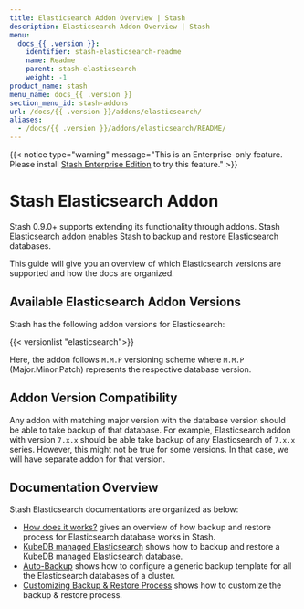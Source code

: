 ```yaml
---
title: Elasticsearch Addon Overview | Stash
description: Elasticsearch Addon Overview | Stash
menu:
  docs_{{ .version }}:
    identifier: stash-elasticsearch-readme
    name: Readme
    parent: stash-elasticsearch
    weight: -1
product_name: stash
menu_name: docs_{{ .version }}
section_menu_id: stash-addons
url: /docs/{{ .version }}/addons/elasticsearch/
aliases:
  - /docs/{{ .version }}/addons/elasticsearch/README/
---
```


{{< notice type="warning" message="This is an Enterprise-only feature. Please install [Stash Enterprise Edition](/docs/setup/install/enterprise.md) to try this feature." >}}

# Stash Elasticsearch Addon

Stash 0.9.0+ supports extending its functionality through addons. Stash Elasticsearch addon enables Stash to backup and restore Elasticsearch databases.

This guide will give you an overview of which Elasticsearch versions are supported and how the docs are organized.

## Available Elasticsearch Addon Versions

Stash has the following addon versions for Elasticsearch:

{{< versionlist "elasticsearch">}}

Here, the addon follows `M.M.P` versioning scheme where `M.M.P` (Major.Minor.Patch) represents the respective database version.

## Addon Version Compatibility

Any addon with matching major version with the database version should be able to take backup of that database. For example, Elasticsearch addon with version `7.x.x` should be able take backup of any Elasticsearch of `7.x.x` series. However, this might not be true for some versions. In that case, we will have separate addon for that version.

## Documentation Overview

Stash Elasticsearch documentations are organized as below:

- [How does it works?](/docs/addons/elasticsearch/overview/index.md) gives an overview of how backup and restore process for Elasticsearch database works in Stash.
- [KubeDB managed Elasticsearch](/docs/addons/elasticsearch/kubedb/index.md) shows how to backup and restore a KubeDB managed Elasticsearch database.
- [Auto-Backup](/docs/addons/elasticsearch/auto-backup/index.md) shows how to configure a generic backup template for all the Elasticsearch databases of a cluster.
- [Customizing Backup & Restore Process](/docs/addons/elasticsearch/customization/index.md) shows how to customize the backup & restore process.
